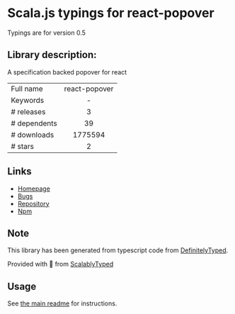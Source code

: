 
# Scala.js typings for react-popover

Typings are for version 0.5

## Library description:
A specification backed popover for react

|                    |                 |
| ------------------ | :-------------: |
| Full name          | react-popover |
| Keywords           | - |
| # releases         | 3 |
| # dependents       | 39 |
| # downloads        | 1775594 |
| # stars            | 2 |

## Links
- [Homepage](https://github.com/littlebits/react-popover)
- [Bugs](https://github.com/littlebits/react-popover/issues)
- [Repository](https://github.com/littlebits/react-popover)
- [Npm](https://www.npmjs.com/package/react-popover)
    


## Note
This library has been generated from typescript code from [DefinitelyTyped](https://definitelytyped.org).

Provided with :purple_heart: from [ScalablyTyped](https://github.com/oyvindberg/ScalablyTyped)

## Usage
See [the main readme](../../readme.md) for instructions.


